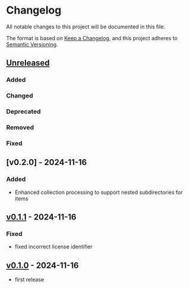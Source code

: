 # Changelog

All notable changes to this project will be documented in this file.

The format is based on [Keep a Changelog](https://keepachangelog.com/en/1.0.0/),
and this project adheres to [Semantic Versioning](https://semver.org/spec/v2.0.0.html).

## [Unreleased]

### Added

### Changed

### Deprecated

### Removed

### Fixed

## [v0.2.0] - 2024-11-16

### Added

- Enhanced collection processing to support nested subdirectories for items

## [v0.1.1] - 2024-11-16

### Fixed

- fixed incorrect license identifier

## [v0.1.0] - 2024-11-16

- first release

[Unreleased]: https://github.com/stacchain/stac-merkle-tree-cli/tree/v0.1.1...main
[v0.1.1]: https://github.com/stacchain/stac-merkle-tree-cli/tree/v0.1.0...v0.1.1
[v0.1.0]: https://github.com/stacchain/stac-merkle-tree-cli/tree/v0.1.0
